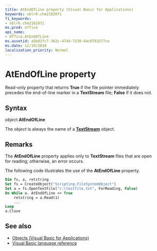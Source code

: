 ```yaml
---
title: AtEndOfLine property (Visual Basic for Applications)
keywords: vblr6.chm2182071
f1_keywords:
- vblr6.chm2182071
ms.prod: office
api_name:
- Office.AtEndOfLine
ms.assetid: a5b02fc7-362c-474d-7238-64c0783277ce
ms.date: 12/19/2018
localization_priority: Normal
---
```



# AtEndOfLine property

Read-only property that returns **True** if the file pointer immediately precedes the end-of-line marker in a **TextStream** file; **False** if it does not.

## Syntax

_object_.**AtEndOfLine**

The _object_ is always the name of a **[TextStream](textstream-object.md)** object.

## Remarks

The **AtEndOfLine** property applies only to **TextStream** files that are open for reading; otherwise, an error occurs.

The following code illustrates the use of the **AtEndOfLine** property.

```vb
Dim fs, a, retstring
Set fs = CreateObject("Scripting.FileSystemObject")
Set a = fs.OpenTextFile("c:\testfile.txt", ForReading, False)
Do While a. AtEndOfLine <> True
    retstring = a.Read(1)
    ...
Loop
a.Close
```

## See also

- [Objects (Visual Basic for Applications)](../objects-visual-basic-for-applications.md)
- [Visual Basic language reference](visual-basic-language-reference.md)
